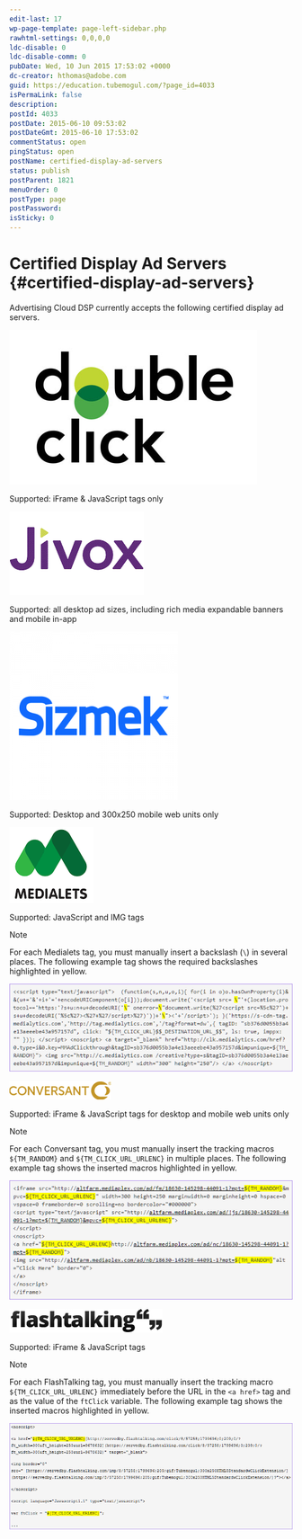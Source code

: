 ```yaml
---
edit-last: 17
wp-page-template: page-left-sidebar.php
rawhtml-settings: 0,0,0,0
ldc-disable: 0
ldc-disable-comm: 0
pubDate: Wed, 10 Jun 2015 17:53:02 +0000
dc-creator: hthomas@adobe.com
guid: https://education.tubemogul.com/?page_id=4033
isPermaLink: false
description: 
postId: 4033
postDate: 2015-06-10 09:53:02
postDateGmt: 2015-06-10 17:53:02
commentStatus: open
pingStatus: open
postName: certified-display-ad-servers
status: publish
postParent: 1821
menuOrder: 0
postType: page
postPassword: 
isSticky: 0
---
```


# Certified Display Ad Servers {#certified-display-ad-servers}

Advertising Cloud DSP currently accepts the following certified display ad servers.

![DFA](assets/dfa.jpg)

Supported: iFrame & JavaScript tags only

![0_jivoxlogosmall](assets/0-jivoxlogosmall.gif)

Supported: all desktop ad sizes, including rich media expandable banners and mobile in-app

![Sizmek](assets/sizmek-300x300.png)

Supported: Desktop and 300x250 mobile web units only

![medialets](assets/medialets-150x135.png)

Supported: JavaScript and IMG tags

>[!NOTE]
>
>For each Medialets tag, you must manually insert a backslash (`\`) in several places. The following example tag shows the required backslashes highlighted in yellow. 

![Example tag for Medialets](assets/medailets_example_tag.png)

<!-- Replace screen shot image with code block with appropriate highligting once code highlighting is available. -->
<!--
```

<pre><<script type="text/javascript">  (function(s,n,u,o,i){ for(i in o)o.hasOwnProperty(i)&&(u+='&'+i+'='+encodeURIComponent(o[i]));document.write('<script src= <span style="background-color: yellow;"><strong>\</strong></span>"'+(location.protocol=='https:'?s+u:n+u+decodeURI('<span style="background-color: yellow;"><strong>\</strong></span>" onerror=<span style="background-color: yellow;"><strong>\</strong></span>"document.write(%27<script src=%5c%27')+s+u+decodeURI('%5c%27><%27+%27/script>%27)'))+'<span style="background-color: yellow;"><strong>\</strong></span>"><'+'/script>'); }('https://s-cdn-tag.medialytics.com','https://tag.medialytics.com','/tag?format=dw',{ tagID: "sb376d0055b3a4e13aeeebe43a957157d", click: "${TM_CLICK_URL}$$_DESTINATION_URL_$$", ls: true, imppx: "" })); </script> <noscript> <a target="_blank" href="https://clk.medialytics.com/href?0.type=i&0.key=MMAdClickthrough&tagID=sb376d0055b3a4e13aeeebe43a957157d&impunique=${TM_RANDOM}"> <img src="https://c.medialytics.com /creative?type=s&tagID=sb376d0055b3a4e13aeeebe43a957157d&impunique=${TM_RANDOM}" width="300" height="250"/> </a> </noscript></pre>

```
-->

![conversant](assets/conversant.png)

Supported: iFrame & JavaScript tags for desktop and mobile web units only

>[!NOTE]
>
>For each Conversant tag, you must manually insert the tracking macros `${TM_RANDOM}` and `${TM_CLICK_URL_URLENC}` in multiple places. The following example tag shows the inserted macros highlighted in yellow. 

![Example tag for Conversant](assets/conversant_example_tag.png)

<!-- Replace screen shot image with code block with appropriate highligting once code highlighting is available. -->
<!--
```
<pre><iframe src="https://<a href="https://altfarm.mediaplex.com/ad/fm/18630-145298-44091-1?mpt=" target="_blank">altfarm.mediaplex.<wbr>com/ad/fm/18630-145298-44091-<wbr>1?mpt=</a><span style="background-color: yellow;">${TM_RANDOM}</span>&mpvc=<span style="background-color: yellow;">${TM_<wbr>CLICK_URL_URLENC}</span>" width=300 height=250 marginwidth=0 marginheight=0 hspace=0 vspace=0 frameborder=0 scrolling=no bordercolor="#000000">
<br><script type="text/javascript" src="https://<a href="https://altfarm.mediaplex.com/ad/!js/18630-145298-44091-1?mpt=$%7BTM_RANDOM%7D&mpvc=" target="_blank">altfarm.mediaplex.<wbr>com/ad/!js/18630-145298-44091-<wbr>1?mpt=${TM_RANDOM}&mpvc=</a><span style="background-color: yellow;">${TM_<wbr>CLICK_URL_URLENC}</span>">
<br></script>
<br><noscript>
<br><a href="<span style="background-color: yellow;">${TM_CLICK_URL_URLENC}</span>ht<wbr>tp://<a href="https://altfarm.mediaplex.com/ad/nc/18630-145298-44091-1?mpt=" target="_blank">altfarm.mediaplex.com/ad/<wbr>nc/18630-145298-44091-1?mpt=</a><span style="background-color: yellow;">${<wbr>TM_RANDOM}</span>">
<br><img src="https://<a href="https://altfarm.mediaplex.com/ad/nb/18630-145298-44091-1?mpt=" target="_blank">altfarm.mediaplex.<wbr>com/ad/nb/18630-145298-44091-<wbr>1?mpt=</a><span style="background-color: yellow;">${<wbr>TM_RANDOM}</span>"alt="Click Here" border="0">
<br></a>
<br></noscript>
<br></iframe></pre>
```
-->

![flashtalking-logo1](assets/flashtalking-logo1.jpg)

Supported: iFrame & JavaScript tags

>[!NOTE]
>
>For each FlashTalking tag, you must manually insert the tracking macro `${TM_CLICK_URL_URLENC}` immediately before the URL in the `<a href>` tag and as the value of the `ftClick` variable. The following example tag shows the inserted macros highlighted in yellow.

![Example tag for FlashTalking](assets/flashtalking_example_tag_snippet.png)

<!-- Replace screen shot image with code block with appropriate highligting once code highlighting is available. -->
<!-- 
```
<noscript> 
<a href="${TM_CLICK_URL_URLENC}[http://servedby.flashtalking.com/click/8/57258;1799696;0;209;0/?ft_width=300&ft_height=250&url=9678632](https://servedby.flashtalking.com/click/8/57258;1799696;0;209;0/?ft_width=300&ft_height=250&url=9678632)" target="_blank"> 
<img border="0" src=" [https://servedby.flashtalking.com/imp/8/57258;1799696;205;gif;Tubemogul;300x250HTML5StandardwClickExtension/](https://servedby.flashtalking.com/imp/8/57258;1799696;205;gif;Tubemogul;300x250HTML5StandardwClickExtension/)?"></a> 
</noscript> 
<script language="Javascript1.1" type="text/javascript"> 
var ftClick = "${TM_CLICK_URL_URLENC}";
var ftExpTrack_1799696 = ""; 
var ftX = ""; 
var ftY = ""; 
var ftZ = ""; 
var ftOBA = 1; 
var ftContent = ""; 
var ftCustom = ""; 
var ftSection = " ${TM_SITE_ID_NUM}"; 
var ftID = function(){for(var e=["${USER_ID}"],a=e.length,r="";a--;)if(e[a]&&!RegExp("[^a-z0-9q-]".replace(/q/g,decodeURIComponent("%5"+"C")),"i").test(e[a])){r=e[a];break}return r}();; 
var ft300x250_OOBclickTrack = ""; 
var ftRandom = Math.random()&#42;1000000; 
var ftBuildTag1 = "<scr"; 
var ftBuildTag2 = "</"; 
var ftClick_1799696 = ftClick; 
if(typeof(ft_referrer)=="undefined"){var ft_referrer=(function(){var r="";if(window==top){r=window.location.href;}else{try{r=window.parent.location.href;}catch(e){}r=(r)?r:document.referrer;}while(encodeURIComponent(r).length>1000){r=r.substring(0,r.length-1);}return r;}());} 
var ftDomain = (window==top)?"":(function(){var d=document.referrer,h=(d)?d.match("(?::q/q/)+([qw-]+(q.[qw-]+)+)(q/)?".replace(/q/g,decodeURIComponent("%"+"5C")))[1]:"";return (h&&h!=location.host)?"&ft_ifb=1&ft_domain="+ encodeURIComponent(h):"";}()); 
var ftTag = ftBuildTag1 + 'ipt language="javascript1.1" type="text/javascript" '; 
ftTag += 'src=" [https://servedby.flashtalking.com/imp/8/57258;1799696;201;js;Tubemogul;300x250HTML5StandardwClickExtension/?ftx='+ftX+'&fty='+ftY+'&ftadz='+ftZ+'&ftscw='+ftContent+'&ft_custom='+ftCustom+'&ft_section='+ftSection+'&ft_id='+ftID+'&ftOBA='+ftOBA+ftDomain+'&ft_referrer='+encodeURIComponent(ft_referrer)+'&cachebuster='+ftRandom+](https://servedby.flashtalking.com/imp/8/57258;1799696;201;js;Tubemogul;300x250HTML5StandardwClickExtension/?ftx=%27+ftX+%27&fty=%27+ftY+%27&ftadz=%27+ftZ+%27&ftscw=%27+ftContent+%27&ft_custom=%27+ftCustom+%27&ft_section=%27+ftSection+%27&ft_id=%27+ftID+%27&ftOBA=%27+ftOBA+ftDomain+%27&ft_referrer=%27+encodeURIComponent(ft_referrer)+%27&cachebuster=%27+ftRandom+)'" id="ftscript_300x250" name="ftscript_300x250"'; 
ftTag += '>' + ftBuildTag2 + 'script>'; 
document.write(ftTag); 
</script>
```
-->
